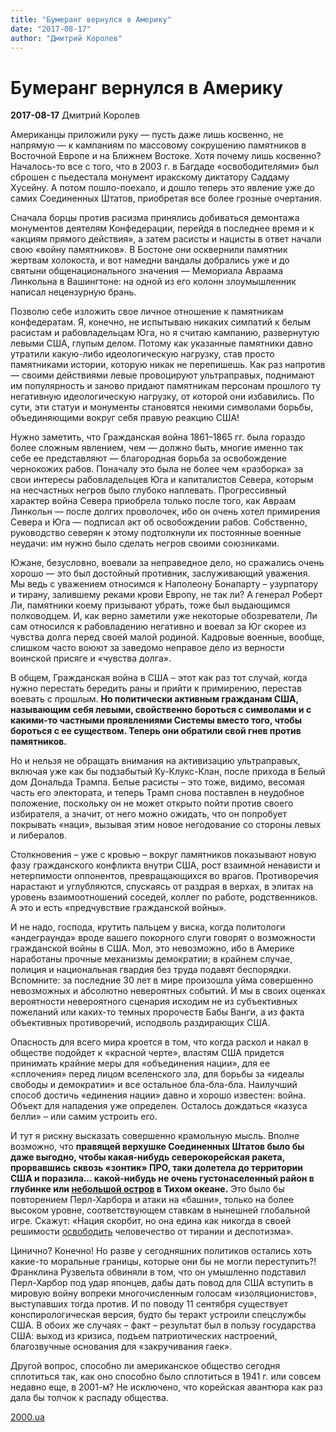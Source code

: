 ```yaml
---
title: "Бумеранг вернулся в Америку"
date: "2017-08-17"
author: "Дмитрий Королев"
---
```


# Бумеранг вернулся в Америку

**2017-08-17** Дмитрий Королев

Американцы приложили руку — пусть даже лишь косвенно, не напрямую — к кампаниям по массовому сокрушению памятников в Восточной Европе и на Ближнем Востоке. Хотя почему лишь косвенно? Началось-то все с того, что в 2003 г. в Багдаде «освободителями» был сброшен с пьедестала монумент иракскому диктатору Саддаму Хусейну. А потом пошло-поехало, и дошло теперь это явление уже до самих Соединенных Штатов, приобретая все более грозные очертания.

Сначала борцы против расизма принялись добиваться демонтажа монументов деятелям Конфедерации, перейдя в последнее время и к «акциям прямого действия», а затем расисты и нацисты в ответ начали свою «войну памятников». В Бостоне они осквернили памятник жертвам холокоста, и вот намедни вандалы добрались уже и до святыни общенационального значения — Мемориала Авраама Линкольна в Вашингтоне: на одной из его колонн злоумышленник написал нецензурную брань.

Позволю себе изложить свое личное отношение к памятникам конфедератам. Я, конечно, не испытываю никаких симпатий к белым расистам и рабовладельцам Юга, но я считаю кампанию, развернутую левыми США, глупым делом. Потому как указанные памятники давно утратили какую-либо идеологическую нагрузку, став просто памятниками истории, которую никак не перепишешь. Как раз напротив — своими действиями левые провоцируют ультраправых, поднимают им популярность и заново придают памятникам персонам прошлого ту негативную идеологическую нагрузку, от которой они избавились. По сути, эти статуи и монументы становятся некими символами борьбы, объединяющими вокруг себя правую реакцию США!

Нужно заметить, что Гражданская война 1861–1865 гг. была гораздо более сложным явлением, чем — должно быть, многие именно так себе ее представляют — благородная борьба за освобождение чернокожих рабов. Поначалу это была не более чем «разборка» за свои интересы рабовладельцев Юга и капиталистов Севера, которым на несчастных негров было глубоко наплевать. Прогрессивный характер война Севера приобрела только после того, как Авраам Линкольн — после долгих проволочек, ибо он очень хотел примирения Севера и Юга — подписал акт об освобождении рабов. Собственно, руководство северян к этому подтолкнули их постоянные военные неудачи: им нужно было сделать негров своими союзниками.

Южане, безусловно, воевали за неправедное дело, но сражались очень хорошо — это был достойный противник, заслуживающий уважения. Мы ведь с уважением относимся к Наполеону Бонапарту – узурпатору и тирану, залившему реками крови Европу, не так ли? А генерал Роберт Ли, памятники коему призывают убрать, тоже был выдающимся полководцем. И, как верно заметили уже некоторые обозреватели, Ли сам относился к рабовладению негативно и воевал за Юг скорее из чувства долга перед своей малой родиной. Кадровые военные, вообще, слишком часто воюют за заведомо неправое дело из верности воинской присяге и «чувства долга».

В общем, Гражданская война в США – этот как раз тот случай, когда нужно перестать бередить раны и прийти к примирению, перестав воевать с прошлым. **Но политически активным гражданам США, называющим себя левыми, свойственно бороться с символами и с какими-то частными проявлениями Системы вместо того, чтобы бороться с ее существом. Теперь они обратили свой гнев против памятников.**

Но и нельзя не обращать внимания на активизацию ультраправых, включая уже как бы подзабытый Ку-Клукс-Клан, после прихода в Белый дом Дональда Трампа. Белые расисты – это тоже, видимо, весомая часть его электората, и теперь Трамп снова поставлен в неудобное положение, поскольку он не может открыто пойти против своего избирателя, а значит, от него можно ожидать, что он попробует покрывать «наци», вызывая этим новое негодование со стороны левых и либералов.

Столкновения – уже с кровью – вокруг памятников показывают новую фазу гражданского конфликта внутри США, рост взаимной ненависти и нетерпимости оппонентов, превращающихся во врагов. Противоречия нарастают и углубляются, спускаясь от раздрая в верхах, в элитах на уровень взаимоотношений соседей, коллег по работе, родственников. А это и есть «предчувствие гражданской войны».

И не надо, господа, крутить пальцем у виска, когда политологи «андеграунда» вроде вашего покорного слуги говорят о возможности гражданской войны в США. Мол, это невозможно, ибо в Америке наработаны прочные механизмы демократии; в крайнем случае, полиция и национальная гвардия без труда подавят беспорядки. Вспомните: за последние 30 лет в мире произошла уйма совершенно невозможных и абсолютно невероятных событий. И мы в своих оценках вероятности невероятного сценария исходим не из субъективных пожеланий или каких-то темных пророчеств Бабы Ванги, а из факта объективных противоречий, исподволь раздирающих США.

Опасность для всего мира кроется в том, что когда раскол и накал в обществе подойдет к «красной черте», властям США придется принимать крайние меры для «объединения нации», для ее «сплочения» перед лицом вселенского зла, для борьбы за «идеалы свободы и демократии» и все остальное бла-бла-бла. Наилучший способ достичь «единения нации» давно и хорошо известен: война. Объект для нападения уже определен. Осталось дождаться «казуса белли» – или самим устроить его.

И тут я рискну высказать совершенно крамольную мысль. Вполне возможно, что **правящей верхушке Соединенных Штатов было бы даже выгодно, чтобы какая-нибудь северокорейская ракета, прорвавшись сквозь «зонтик» ПРО, таки долетела до территории США и поразила… какой-нибудь не очень густонаселенный район в глубинке или [небольшой остров](http://www.2000.ua/novosti/mir_novosti/lider-kndr-prizval-voiska-k-gotovnosti-nanesti-raketnyi-udar-po-ostrovu-guam-.htm) в Тихом океане.** Это было бы повторением Перл-Харбора и атаки на «башни», только на более высоком уровне, соответствующем ставкам в нынешней глобальной игре. Скажут: «Нация скорбит, но она едина как никогда в своей решимости [освободить](http://www.2000.ua/novosti/mir_novosti/pentagon-udar-po-ssha-bystro-privedet-k-voennym-deistvijam-.htm) человечество от тирании и деспотизма».

Цинично? Конечно! Но разве у сегодняшних политиков остались хоть какие-то моральные границы, которые они бы не могли переступить?! Франклина Рузвельта обвиняли в том, что он умышленно подставил Перл-Харбор под удар японцев, дабы дать повод для США вступить в мировую войну вопреки многочисленным голосам «изоляционистов», выступавших тогда против. И по поводу 11 сентября существует конспирологическая версия, будто бы теракт устроили спецслужбы США. В обоих же случаях – факт – результат был в пользу государства США: выход из кризиса, подъем патриотических настроений, благозвучные основания для «закручивания гаек».

Другой вопрос, способно ли американское общество сегодня сплотиться так, как оно способно было сплотиться в 1941 г. или совсем недавно еще, в 2001-м? Не исключено, что корейская авантюра как раз дала бы толчок к распаду общества.

[2000.ua](http://www.2000.ua/blogi/avtorskie-kolonki_blogi/bumerang-vernulsja-v-ameriku.htm)